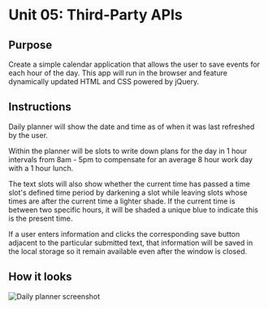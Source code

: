 # Unit 05: Third-Party APIs

## Purpose
Create a simple calendar application that allows the user to save events for each hour of the day. This app will run in the browser and feature dynamically updated HTML and CSS powered by jQuery.

## Instructions
Daily planner will show the date and time as of when it was last refreshed by the user.

Within the planner will be slots to write down plans for the day in 1 hour intervals from 8am - 5pm to compensate for an average 8 hour work day with a 1 hour lunch.

The text slots will also show whether the current time has passed a time slot's defined time period by darkening a slot while leaving slots whose times are after the current time a lighter shade.  If the current time is between two specific hours, it will be shaded a unique blue to indicate this is the present time.

If a user enters information and clicks the corresponding save button adjacent to the particular submitted text, that information will be saved in the local storage so it remain available even after the window is closed.

## How it looks

![Daily planner screenshot](https://github.com/HallRB/Homework_5/blob/master/image1.JPG)
